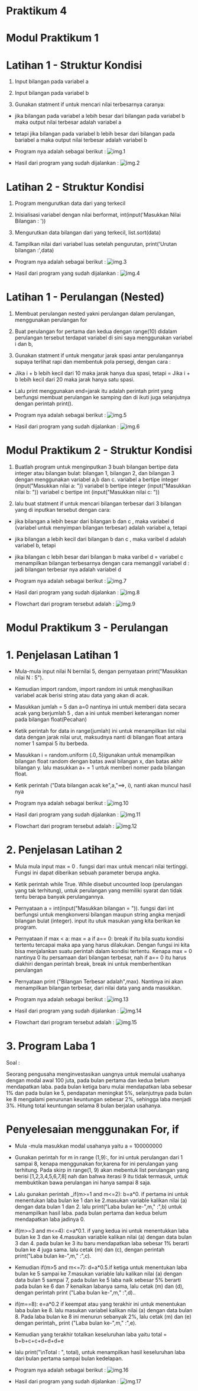 # Praktikum 4

# Modul Praktikum 1 

# Latihan 1 - Struktur Kondisi

1. Input bilangan pada variabel a

2. Input bilangan pada variabel b

3. Gunakan statment if untuk mencari nilai terbesarnya caranya:
- jika bilangan pada variabel a lebih besar dari bilangan pada variabel b maka output nilai terbesar adalah variabel a
- tetapi jika bilangan pada variabel b lebih besar dari bilangan pada bariabel a maka output nilai terbesar adalah variabel b

- Program nya adalah sebagai berikut :
![img.1](Screenshot/1.png)

- Hasil dari program yang sudah dijalankan :
![img.2](Screenshot/2.png)

# Latihan 2 - Struktur Kondisi

1. Program mengurutkan data dari yang terkecil

2. Inisialisasi variabel dengan nilai berformat, int(input('Masukkan Nilai Bilangan : '))

3. Mengurutkan data bilangan dari yang terkecil, list.sort(data)

4. Tampilkan nilai dari variabel luas setelah pengurutan, print('Urutan bilangan :',data)

- Program nya adalah sebagai berikut :
![img.3](Screenshot/3.png)

- Hasil dari program yang sudah dijalankan :
![img.4](Screenshot/4.png)

# Latihan 1 - Perulangan (Nested)

1. Membuat perulangan nested yakni perulangan dalam perulangan, menggunakan perulangan for

2. Buat perulangan for pertama dan kedua dengan range(10)
didalam perulangan tersebut terdapat variabel di sini saya menggunakan variabel i dan b,

3. Gunakan statment if untuk mengatur jarak spasi antar perulangannya supaya terlihat rapi dan membentuk pola persegi, dengan cara :

- Jika i + b lebih kecil dari 10 maka jarak hanya dua spasi, tetapi = Jika i + b lebih kecil dari 20 maka jarak hanya satu spasi.

- Lalu print menggunakan end=jarak itu adalah perintah print yang berfungsi membuat perulangan ke samping dan di ikuti juga selanjutnya dengan perintah print(). 

- Program nya adalah sebagai berikut :
![img.5](Screenshot/5.png)

- Hasil dari program yang sudah dijalankan :
![img.6](Screenshot/6.png)

# Modul Praktikum 2 - Struktur Kondisi

1. Buatlah program untuk menginputkan 3 buah bilangan bertipe data integer atau bilangan bulat: bilangan 1, bilangan 2, dan bilangan 3 dengan menggunakan variabel a,b dan c. variabel a bertipe integer (input("Masukkan nilai a: ")) variabel b bertipe integer (input("Masukkan nilai b: ")) variabel c bertipe int (input("Masukkan nilai c: "))

2. lalu buat statment if untuk mencari bilangan terbesar dari 3 bilangan yang di inputkan tersebut dengan cara:

- jika bilangan a lebih besar dari bilangan b dan c , maka variabel d (variabel untuk menyimpan bilangan terbesar) adalah variabel a, tetapi

- jika bilangan a lebih kecil dari bilangan b dan c , maka varibel d adalah variabel b, tetapi

- jika bilangan c lebih besar dari bilangan b maka varibel d = variabel c
menampilkan bilangan terbesarnya dengan cara memanggil variabel d : jadi bilangan terbesar nya adalah variabel d

- Program nya adalah sebagai berikut :
![img.7](Screenshot/7.png)

- Hasil dari program yang sudah dijalankan :
![img.8](Screenshot/8.png)

- Flowchart dari program tersebut adalah :
![img.9](Screenshot/9.png)

# Modul Praktikum 3 - Perulangan

# 1. Penjelasan Latihan 1

- Mula-mula input nilai N bernilai 5, dengan pernyataan print("Masukkan nilai N : 5"). 

- Kemudian import random, import random ini untuk menghasilkan variabel acak berisi string atau data yang akan di acak.

- Masukkan jumlah = 5 dan a=0 nantinya ini untuk memberi data secara acak yang berjumlah 5 , dan a ini untuk memberi keterangan nomer pada bilangan float(Pecahan)

- Ketik perintah for data in range(jumlah) ini untuk menampilkan list nilai data dengan jarak nilai urut, maksudnya nanti di bilangan float antara nomer 1 sampai 5 itu berbeda.

- Masukkan i = random.uniform (.0,.5)igunakan untuk menampilkan bilangan float random dengan batas awal bilangan x, dan batas akhir bilangan y. lalu masukkan a+ = 1 untuk memberi nomer pada bilangan float.

- Ketik perintah ("Data bilangan acak ke",a,"==>, i), nanti akan muncul hasil nya

- Program nya adalah sebagai berikut :
![img.10](Screenshot/10.png)

- Hasil dari program yang sudah dijalankan :
![img.11](Screenshot/11.png)

- Flowchart dari program tersebut adalah :
![img.12](Screenshot/12.png)

# 2. Penjelasan Latihan 2

- Mula mula input max = 0 . fungsi dari max untuk mencari nilai tertinggi. Fungsi ini dapat diberikan sebuah parameter berupa angka.

- Ketik perintah while True. While disebut uncounted loop (perulangan yang tak terhitung), untuk perulangan yang memiliki syarat dan tidak tentu berapa banyak perulangannya.

- Pernyataan a = int(input("Masukkan bilangan = ")). fungsi dari int berfungsi untuk mengkonversi bilangan maupun string angka menjadi bilangan bulat (integer). input itu utuk masukan yang kita berikan ke program.

- Pernyataan if max < a: max = a if a== 0: break if itu bila suatu kondisi tertentu tercapai maka apa yang harus dilakukan. Dengan fungsi ini kita bisa menjalankan suatu perintah dalam kondisi tertentu. Kenapa max = 0 nantinya 0 itu persamaan dari bilangan terbesar, nah if a== 0 itu harus diakhiri dengan perintah break, break ini untuk memberhentikan perulangan

- Pernyataan print ("Bilangan Terbesar adalah",max). Nantinya ini akan menampilkan bilangan terbesar, dari nilai data yang anda masukkan.

- Program nya adalah sebagai berikut :
![img.13](Screenshot/13.png)

- Hasil dari program yang sudah dijalankan :
![img.14](Screenshot/14.png)

- Flowchart dari program tersebut adalah :
![img.15](Screenshot/15.png)

# 3. Program Laba 1

Soal : 

Seorang pengusaha menginvestasikan uangnya untuk memulai usahanya dengan modal awal 100 juta, pada bulan pertama dan kedua belum mendapatkan laba. pada bulan ketiga baru mulai mendapatkan laba sebesar 1% dan pada bulan ke 5, pendapatan meningkat 5%, selanjutnya pada bulan ke 8 mengalami penurunan keuntungan sebesar 2%, sehingga laba menjadi 3%. Hitung total keuntungan selama 8 bulan berjalan usahanya.

# Penyelesaian menggunakan For, if

- Mula -mula masukkan modal usahanya yaitu a = 100000000

- Gunakan perintah for m in range (1,9):, for ini untuk perulangan dari 1 sampai 8, kenapa menggunakan for,karena for ini perulangan yang terhitung. Pada skirp in range(1, 9) akan mebentuk list perulangan yang berisi [1,2,3,4,5,6,7,8] nah dan bahwa iterasi 9 itu tidak termasuk, untuk membuktikan bawa perulangan ini hanya sampai 8 saja.

- Lalu gunakan perintah _if(m>=1 and m<=2): b=a*0. if pertama ini untuk menentukan laba bulan ke 1 dan ke 2.masukan variable kalikan nilai (a) dengan data bulan 1 dan 2. lalu print("Laba bulan ke-",m," :",b) untuk menampilkan hasil laba. pada bulan pertama dan kedua belum mendapatkan laba jadinya 0.

- if(m>=3 and m<=4): c=a*0.1. if yang kedua ini untuk menentukkan laba bulan ke 3 dan ke 4.masukan variable kalikan nilai (a) dengan data bulan 3 dan 4. pada bulan ke 3 itu baru mendapatkan laba sebesar 1% berarti bulan ke 4 juga sama. lalu cetak (m) dan (c), dengan perintah print("Laba bulan ke-",m," :",c).

- Kemudian if(m>5 and m<=7): d=a*0.5.if ketiga untuk menentukan laba bulan ke 5 sampai ke 7.masukan variable lalu kalikan nilai (a) dengan data bulan 5 sampai 7, pada bulan ke 5 laba naik sebesar 5% berarti pada bulan ke 6 dan 7 kenaikan labanya sama, lalu cetak (m) dan (d), dengan perintah print ("Laba bulan ke-",m," :",d)..

- if(m==8): e=a*0.2 if keempat atau yang terakhir ini untuk menentukan laba bulan ke 8. lalu masukan variabel kalikan nilai (a) dengan data bulan 8. Pada laba bulan ke 8 ini menurun sebanyak 2%, lalu cetak (m) dan (e) dengan perintah_ print ("Laba bulan ke-",m," :",e).

- Kemudian yang terakhir totalkan keseluruhan laba yaitu total = b+b+c+c+d+d+d+e

- lalu print("\nTotal : ", total), untuk menampilkan hasil keseluruhan laba dari bulan pertama sampai bulan kedelapan.

- Program nya adalah sebagai berikut :
![img.16](Screenshot/16.png)

- Hasil dari program yang sudah dijalankan :
![img.17](Screenshot/17.png)

